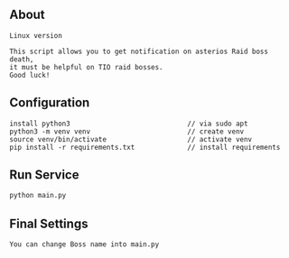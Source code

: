 ## About
```text
Linux version

This script allows you to get notification on asterios Raid boss death,
it must be helpful on TIO raid bosses.
Good luck!
```


## Configuration
```text
install python3                             // via sudo apt
python3 -m venv venv                        // create venv
source venv/bin/activate                    // activate venv
pip install -r requirements.txt             // install requirements
```

## Run Service
```bash
python main.py
```

## Final Settings
```
You can change Boss name into main.py
```
